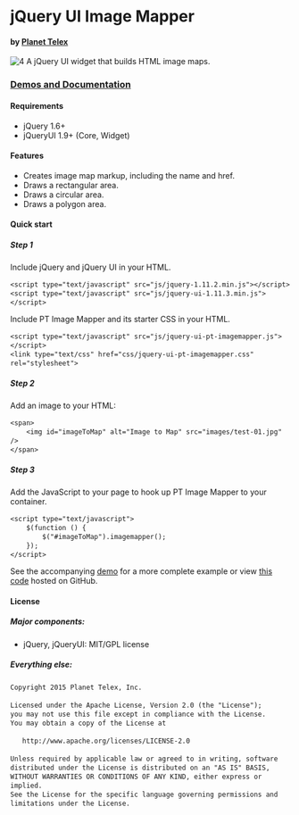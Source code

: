 # jQuery UI Image Mapper
#### by [Planet Telex][1]

![4]
A jQuery UI widget that builds HTML image maps.

### [Demos and Documentation][1]

#### Requirements
* jQuery 1.6+
* jQueryUI 1.9+ (Core, Widget)

#### Features

* Creates image map markup, including the name and href.
* Draws a rectangular area.
* Draws a circular area.
* Draws a polygon area.


#### Quick start


##### Step 1

Include jQuery and jQuery UI in your HTML.

	<script type="text/javascript" src="js/jquery-1.11.2.min.js"></script>
	<script type="text/javascript" src="js/jquery-ui-1.11.3.min.js"></script>

Include PT Image Mapper and its starter CSS in your HTML.

	<script type="text/javascript" src="js/jquery-ui-pt-imagemapper.js"></script>
	<link type="text/css" href="css/jquery-ui-pt-imagemapper.css" rel="stylesheet">

##### Step 2

Add an image to your HTML:

	<span>
		<img id="imageToMap" alt="Image to Map" src="images/test-01.jpg" />
	</span>

##### Step 3

Add the JavaScript to your page to hook up PT Image Mapper to your container.

    <script type="text/javascript">
        $(function () {
            $("#imageToMap").imagemapper();
        });
    </script>

See the accompanying [demo][2] for a more complete example or view [this code][3] hosted on GitHub.

#### License

##### Major components:

* jQuery, jQueryUI: MIT/GPL license

##### Everything else:

    Copyright 2015 Planet Telex, Inc.

    Licensed under the Apache License, Version 2.0 (the "License");
    you may not use this file except in compliance with the License.
    You may obtain a copy of the License at

       http://www.apache.org/licenses/LICENSE-2.0

    Unless required by applicable law or agreed to in writing, software
    distributed under the License is distributed on an "AS IS" BASIS,
    WITHOUT WARRANTIES OR CONDITIONS OF ANY KIND, either express or implied.
    See the License for the specific language governing permissions and
    limitations under the License.

[1]: http://www.planettelex.com
[2]: http://www.planettelex.com/products/jquery/pt-image-mapper/demos
[3]: http://planettelexinc.github.io/jquery-ui-pt-image-mapper
[4]: http://planettelexinc.github.io/jquery-ui-pt-image-mapper/images/demo.png
